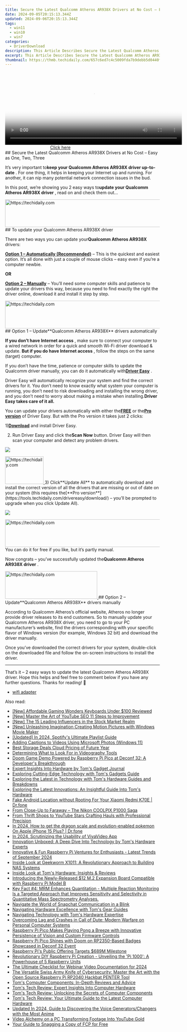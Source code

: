 ```yaml
---
title: Secure the Latest Qualcomm Atheros AR938X Drivers at No Cost – Easy as One, Two, Three
date: 2024-09-05T20:15:13.344Z
updated: 2024-09-06T20:15:13.344Z
tags:
  - win11
  - win10
  - win7
categories:
  - DriverDownload
description: This Article Describes Secure the Latest Qualcomm Atheros AR938X Drivers at No Cost – Easy as One, Two, Three
excerpt: This Article Describes Secure the Latest Qualcomm Atheros AR938X Drivers at No Cost – Easy as One, Two, Three
thumbnail: https://thmb.techidaily.com/657c6ed7c4c5009fda7b9debb5d0440f9ba124b99f1e715f38abd38365f6151e.png
---
```


<!-- affiliate ads begin -->
<span id="1982596">
					<video width="576" height="240" style="cursor:pointer"
           poster="//a.impactradius-go.com/display-clicktoplayimage/1982596.png"
           onclick="if(!this.playClicked){this.play();this.setAttribute('controls',true);this.playClicked=true;}">
	   <source src="//a.impactradius-go.com/display-ad/22993-1982596">
	   <img src="//a.impactradius-go.com/display-clicktoplayimage/1982596.png" style="border: none; height: 100%; width: 100%; object-fit: contain">
	</video>
	<div style="width:360px;text-align:center"><a href="javascript:window.open(decodeURIComponent('https%3A%2F%2Fhomestyler.sjv.io%2Fc%2F5597632%2F1982596%2F22993'), '_blank');void(0);">Click here</a></div>
</span>
<img height="0" width="0" src="https://imp.pxf.io/i/5597632/1982596/22993" style="position:absolute;visibility:hidden;" border="0" />
<!-- affiliate ads end -->
## Secure the Latest Qualcomm Atheros AR938X Drivers at No Cost – Easy as One, Two, Three

It’s very important to**keep your Qualcomm Atheros AR938X driver up-to-date** . For one thing, it helps in keeping your Internet up and running. For another, it can nip many potential network connection issues in the bud.

 In this post, we’re showing you 2 easy ways to**update your Qualcomm Atheros AR938X driver** , read on and check them out…

<!-- affiliate ads begin -->
<a href="https://unicoeye.pxf.io/c/5597632/2134489/18498" target="_top" id="2134489">
  <img src="//a.impactradius-go.com/display-ad/18498-2134489" border="0" alt="https://techidaily.com" width="728" height="90"/>
</a>
<img height="0" width="0" src="https://unicoeye.pxf.io/i/5597632/2134489/18498" style="position:absolute;visibility:hidden;" border="0" />
<!-- affiliate ads end -->
## To update your Qualcomm Atheros AR938X driver

 There are two ways you can update your**Qualcomm Atheros AR938X** drivers:

**[Option 1 – Automatically (Recommended)](https://tools.techidaily.com/drivereasy/download/)** [](https://tools.techidaily.com/drivereasy/download/) – This is the quickest and easiest option. It’s all done with just a couple of mouse clicks – easy even if you’re a computer newbie.

**OR**

**[Option 2 – Manually](https://tools.techidaily.com/drivereasy/download/)** [](https://tools.techidaily.com/drivereasy/download/) – You’ll need some computer skills and patience to update your drivers this way, because you need to find exactly the right the driver online, download it and install it step by step.

<!-- affiliate ads begin -->
<a href="https://appsumo.8odi.net/c/5597632/2137394/7443" target="_top" id="2137394">
  <img src="//a.impactradius-go.com/display-ad/7443-2137394" border="0" alt="https://techidaily.com" width="600" height="90"/>
</a>
<img height="0" width="0" src="https://appsumo.8odi.net/i/5597632/2137394/7443" style="position:absolute;visibility:hidden;" border="0" />
<!-- affiliate ads end -->
## Option 1 – Update**Qualcomm Atheros AR938X** drivers automatically

**If you don’t have Internet access** , make sure to connect your computer to a wired network in order for a quick and smooth Wi-Fi driver download & update. **But if you do have Internet access** , follow the steps on the same (target) computer.

 If you don’t have the time, patience or computer skills to update the Qualcomm driver manually, you can do it automatically with[**Driver Easy**](https://tools.techidaily.com/drivereasy/download/) .

 Driver Easy will automatically recognize your system and find the correct drivers for it. You don’t need to know exactly what system your computer is running, you don’t need to risk downloading and installing the wrong driver, and you don’t need to worry about making a mistake when installing.**Driver Easy takes care of it all.**

 You can update your drivers automatically with either the[**FREE**](https://tools.techidaily.com/drivereasy/download/) or the[**Pro version**](https://tools.techidaily.com/drivereasy/download/) of Driver Easy. But with the Pro version it takes just 2 clicks:

 1)[**Download**](https://tools.techidaily.com/drivereasy/download/) and install Driver Easy.

 2) Run Driver Easy and click the**Scan Now** button. Driver Easy will then scan your computer and detect any problem drivers.

![](https://images.drivereasy.com/wp-content/uploads/2019/05/image-1143.png)

<!-- affiliate ads begin -->
<a href="https://aligracehair.sjv.io/c/5597632/2115911/19272" target="_top" id="2115911">
  <img src="//a.impactradius-go.com/display-ad/19272-2115911" border="0" alt="https://techidaily.com" width="125" height="90"/>
</a>
<img height="0" width="0" src="https://aligracehair.sjv.io/i/5597632/2115911/19272" style="position:absolute;visibility:hidden;" border="0" />
<!-- affiliate ads end -->
 3) Click**Update All** to automatically download and install the correct version of all the drivers that are missing or out of date on your system (this requires the[**Pro version**](https://tools.techidaily.com/drivereasy/download/) – you’ll be prompted to upgrade when you click Update All).

![](https://images.drivereasy.com/wp-content/uploads/2019/05/image-1144.png)

<!-- affiliate ads begin -->
<a href="https://appsumo.8odi.net/c/5597632/2128842/7443" target="_top" id="2128842">
  <img src="//a.impactradius-go.com/display-ad/7443-2128842" border="0" alt="https://techidaily.com" width="600" height="90"/>
</a>
<img height="0" width="0" src="https://appsumo.8odi.net/i/5597632/2128842/7443" style="position:absolute;visibility:hidden;" border="0" />
<!-- affiliate ads end -->
 You can do it for free if you like, but it’s partly manual.

 Now congrats – you’ve successfully updated the**Qualcomm Atheros AR938X driver** .

<!-- affiliate ads begin -->
<a href="https://aligracehair.sjv.io/c/5597632/2135399/19272" target="_top" id="2135399">
  <img src="//a.impactradius-go.com/display-ad/19272-2135399" border="0" alt="https://techidaily.com" width="300" height="90"/>
</a>
<img height="0" width="0" src="https://aligracehair.sjv.io/i/5597632/2135399/19272" style="position:absolute;visibility:hidden;" border="0" />
<!-- affiliate ads end -->
## Option 2 – Update**Qualcomm Atheros AR938X** drivers manually

 According to Qualcomm Atheros’s official website, Atheros no longer provide driver releases to its end customers. So to manually update your Qualcomm Atheros AR938X driver, you need to go to your PC manufacturer’s website, find the drivers corresponding with your specific flavor of Windows version (for example, Windows 32 bit) and download the driver manually.

 Once you’ve downloaded the correct drivers for your system, double-click on the downloaded file and follow the on-screen instructions to install the driver.

---

 That’s it – 2 easy ways to update the latest Qualcomm Atheros AR938X driver. Hope this helps and feel free to comment below if you have any further questions. Thanks for reading! 🙂

* [wifi adapter](https://tools.techidaily.com/drivereasy/download/)

<ins class="adsbygoogle"
     style="display:block"
     data-ad-format="autorelaxed"
     data-ad-client="ca-pub-7571918770474297"
     data-ad-slot="1223367746"></ins>



<ins class="adsbygoogle"
     style="display:block"
     data-ad-client="ca-pub-7571918770474297"
     data-ad-slot="8358498916"
     data-ad-format="auto"
     data-full-width-responsive="true"></ins>

<span class="atpl-alsoreadstyle">Also read:</span>
<div><ul>
<li><a href="https://video-capture.techidaily.com/new-affordable-gaming-wonders-keyboards-under-100-reviewed/"><u>[New] Affordable Gaming Wonders Keyboards Under $100 Reviewed</u></a></li>
<li><a href="https://facebook-video-share.techidaily.com/new-master-the-art-of-youtube-seo-11-steps-to-improvement/"><u>[New] Master the Art of YouTube SEO 11 Steps to Improvement</u></a></li>
<li><a href="https://facebook-video-footage.techidaily.com/new-the-15-leading-influencers-in-the-stock-market-realm/"><u>[New] The 15 Leading Influencers in the Stock Market Realm</u></a></li>
<li><a href="https://some-skills.techidaily.com/new-unleashing-imagination-creating-motion-pictures-with-windows-movie-maker/"><u>[New] Unleashing Imagination Creating Motion Pictures with Windows Movie Maker</u></a></li>
<li><a href="https://video-screen-grab.techidaily.com/updated-in-2024-spotifys-ultimate-playlist-guide/"><u>[Updated] In 2024, Spotify's Ultimate Playlist Guide</u></a></li>
<li><a href="https://extra-tips.techidaily.com/adding-captions-to-videos-using-microsoft-photos-windows-11/"><u>Adding Captions to Videos Using Microsoft Photos (Windows 11)</u></a></li>
<li><a href="https://extra-lessons.techidaily.com/best-storage-deals-cloud-pricing-of-future-year/"><u>Best Storage Deals Cloud Pricing of Future Year</u></a></li>
<li><a href="https://buynow-marvelous.techidaily.com/determining-what-to-look-for-in-videography-tools/"><u>Determining What to Look For in Videography Tools</u></a></li>
<li><a href="https://hardware-updates.techidaily.com/doom-game-demo-powered-by-raspberry-pi-pico-at-deconf-32-a-developers-breakthrough/"><u>Doom Game Demo Powered by Raspberry Pi Pico at Deconf 32: A Developer's Breakthrough</u></a></li>
<li><a href="https://hardware-updates.techidaily.com/expert-insights-into-hardware-by-toms-gadget-journal/"><u>Expert Insights Into Hardware by Tom's Gadget Journal</u></a></li>
<li><a href="https://hardware-updates.techidaily.com/exploring-cutting-edge-technology-with-toms-gadgets-guide/"><u>Exploring Cutting-Edge Technology with Tom's Gadgets Guide</u></a></li>
<li><a href="https://hardware-updates.techidaily.com/exploring-the-latest-in-technology-with-toms-hardware-guides-and-breakdowns/"><u>Exploring the Latest in Technology with Tom's Hardware Guides and Breakdowns</u></a></li>
<li><a href="https://hardware-updates.techidaily.com/exploring-the-latest-innovations-an-insightful-guide-into-toms-hardware/"><u>Exploring the Latest Innovations: An Insightful Guide Into Tom's Hardware</u></a></li>
<li><a href="https://android-location.techidaily.com/fake-android-location-without-rooting-for-your-xiaomi-redmi-k70e-drfone-by-drfone-virtual/"><u>Fake Android Location without Rooting For Your Xiaomi Redmi K70E | Dr.fone</u></a></li>
<li><a href="https://buynow-help.techidaily.com/from-close-up-to-faraway-the-nikon-coolpix-p1000-saga/"><u>From Close-Up to Faraway – The Nikon COOLPIX P1000 Saga</u></a></li>
<li><a href="https://extra-lessons.techidaily.com/from-thrift-shops-to-youtube-stars-crafting-hauls-with-professional-precision/"><u>From Thrift Shops to YouTube Stars Crafting Hauls with Professional Precision</u></a></li>
<li><a href="https://ios-pokemon-go.techidaily.com/in-2024-how-to-get-the-dragon-scale-and-evolution-enabled-pokemon-on-apple-iphone-15-plus-drfone-by-drfone-virtual-ios/"><u>In 2024, How to get the dragon scale and evolution-enabled pokemon On Apple iPhone 15 Plus? | Dr.fone</u></a></li>
<li><a href="https://extra-approaches.techidaily.com/in-2024-scrutinizing-the-usability-of-vivavideo-app/"><u>In 2024, Scrutinizing the Usability of VivaVideo App</u></a></li>
<li><a href="https://hardware-updates.techidaily.com/innovation-unboxed-a-deep-dive-into-technology-by-toms-hardware-experts/"><u>Innovation Unboxed: A Deep Dive Into Technology by Tom's Hardware Experts</u></a></li>
<li><a href="https://hardware-updates.techidaily.com/innovative-and-fun-raspberry-pi-ventures-for-enthusiasts-latest-trends-of-september-2024/"><u>Innovative & Fun Raspberry Pi Ventures for Enthusiasts - Latest Trends of September 2024</u></a></li>
<li><a href="https://hardware-updates.techidaily.com/inside-look-at-geekworm-x1011-a-revolutionary-approach-to-building-nas-systems/"><u>Inside Look at Geekworm X1011: A Revolutionary Approach to Building NAS Systems</u></a></li>
<li><a href="https://hardware-updates.techidaily.com/inside-look-at-toms-hardware-insights-and-reviews/"><u>Inside Look at Tom's Hardware: Insights & Reviews</u></a></li>
<li><a href="https://hardware-updates.techidaily.com/introducing-the-newly-released-12-m2-expansion-board-compatible-with-raspberry-pi-model-b/"><u>Introducing the Newly-Released $12 M.2 Expansion Board Compatible with Raspberry Pi Model B</u></a></li>
<li><a href="https://tech-recovery.techidaily.com/key-fact-4-mrm-enhances-quantitation-multiple-reaction-monitoring-is-a-targeted-approach-that-improves-sensitivity-and-selectivity-in-quantitative-mass-spec12/"><u>Key Fact #4: MRM Enhances Quantitation - Multiple Reaction Monitoring Is a Targeted Approach that Improves Sensitivity and Selectivity in Quantitative Mass Spectrometry Analyses.</u></a></li>
<li><a href="https://tiktok-videos.techidaily.com/navigate-the-world-of-snapchat-communication-in-a-blink/"><u>Navigate the World of Snapchat Communication in a Blink</u></a></li>
<li><a href="https://hardware-updates.techidaily.com/navigating-hardware-excellence-with-toms-gear-guides/"><u>Navigating Hardware Excellence with Tom's Gear Guides</u></a></li>
<li><a href="https://hardware-updates.techidaily.com/navigating-technology-with-toms-hardware-expertise/"><u>Navigating Technology with Tom's Hardware Expertise</u></a></li>
<li><a href="https://program-issues.techidaily.com/overcoming-lag-and-crashes-in-call-of-dute-modern-warfare-on-personal-computer-systems/"><u>Overcoming Lag and Crashes in Call of Dute: Modern Warfare on Personal Computer Systems</u></a></li>
<li><a href="https://hardware-updates.techidaily.com/raspberry-pi-pico-makes-playing-pong-a-breeze-with-innovative-persistence-of-vision-and-custom-firmware-controls/"><u>Raspberry Pi Pico Makes Playing Pong a Breeze with Innovative Persistence of Vision and Custom Firmware Controls</u></a></li>
<li><a href="https://hardware-updates.techidaily.com/raspberry-pi-pico-shines-with-doom-on-rp2350-based-badges-showcased-in-deconf-32-event/"><u>Raspberry Pi Pico Shines with Doom on RP2350-Based Badges Showcased in Deconf 32 Event</u></a></li>
<li><a href="https://hardware-updates.techidaily.com/raspberry-pis-public-offering-targets-689m-milestone/"><u>Raspberry Pi's Public Offering Targets $689M Milestone</u></a></li>
<li><a href="https://hardware-updates.techidaily.com/1723964508162-revolutionary-diy-raspberry-pi-creation-unveiling-the-pi-1000-a-powerhouse-of-5-raspberry-units/"><u>Revolutionary DIY Raspberry Pi Creation - Unveiling the 'Pi 1000': A Powerhouse of 5 Raspberry Units</u></a></li>
<li><a href="https://visual-screen-recording.techidaily.com/the-ultimate-checklist-for-webinar-video-documentation-for-2024/"><u>The Ultimate Checklist for Webinar Video Documentation for 2024</u></a></li>
<li><a href="https://hardware-updates.techidaily.com/the-versatile-swiss-army-knife-of-cybersecurity-master-the-art-with-the-open-source-raspberry-pi-rp2040-hackbat-penter-tool/"><u>The Versatile Swiss Army Knife of Cybersecurity: Master the Art with the Open Source Raspberry Pi RP2040 Hackbat PENTER Tool</u></a></li>
<li><a href="https://hardware-updates.techidaily.com/toms-computer-components-in-depth-reviews-and-advice/"><u>Tom's Computer Components: In-Depth Reviews and Advice</u></a></li>
<li><a href="https://hardware-updates.techidaily.com/toms-tech-review-expert-insights-into-computer-hardware/"><u>Tom's Tech Review: Expert Insights Into Computer Hardware</u></a></li>
<li><a href="https://hardware-updates.techidaily.com/toms-tech-review-unlocking-the-secrets-of-computer-components/"><u>Tom's Tech Review: Unlocking the Secrets of Computer Components</u></a></li>
<li><a href="https://hardware-updates.techidaily.com/toms-tech-review-your-ultimate-guide-to-the-latest-computer-hardware/"><u>Tom's Tech Review: Your Ultimate Guide to the Latest Computer Hardware</u></a></li>
<li><a href="https://ai-voice.techidaily.com/updated-in-2024-guide-to-discovering-the-voice-generatorschangers-with-the-most-anime/"><u>Updated In 2024, Guide to Discovering the Voice Generators/Changers with the Most Anime</u></a></li>
<li><a href="https://youtube-tips.techidaily.com/-alchemy-on-a-pc-transforming-footage-into-youtube-gold/"><u>Video Alchemy on a PC Transforming Footage Into YouTube Gold</u></a></li>
<li><a href="https://extra-tips.techidaily.com/your-guide-to-snagging-a-copy-of-fcp-for-free/"><u>Your Guide to Snagging a Copy of FCP for Free</u></a></li>
</ul></div>
